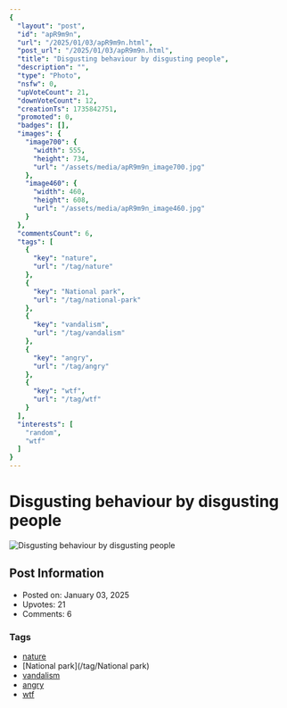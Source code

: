 ```yaml
---
{
  "layout": "post",
  "id": "apR9m9n",
  "url": "/2025/01/03/apR9m9n.html",
  "post_url": "/2025/01/03/apR9m9n.html",
  "title": "Disgusting behaviour by disgusting people",
  "description": "",
  "type": "Photo",
  "nsfw": 0,
  "upVoteCount": 21,
  "downVoteCount": 12,
  "creationTs": 1735842751,
  "promoted": 0,
  "badges": [],
  "images": {
    "image700": {
      "width": 555,
      "height": 734,
      "url": "/assets/media/apR9m9n_image700.jpg"
    },
    "image460": {
      "width": 460,
      "height": 608,
      "url": "/assets/media/apR9m9n_image460.jpg"
    }
  },
  "commentsCount": 6,
  "tags": [
    {
      "key": "nature",
      "url": "/tag/nature"
    },
    {
      "key": "National park",
      "url": "/tag/national-park"
    },
    {
      "key": "vandalism",
      "url": "/tag/vandalism"
    },
    {
      "key": "angry",
      "url": "/tag/angry"
    },
    {
      "key": "wtf",
      "url": "/tag/wtf"
    }
  ],
  "interests": [
    "random",
    "wtf"
  ]
}
---
```


# Disgusting behaviour by disgusting people

![Disgusting behaviour by disgusting people](/assets/media/apR9m9n_image700.jpg)

## Post Information

- Posted on: January 03, 2025
- Upvotes: 21
- Comments: 6

### Tags

- [nature](/tag/nature)
- [National park](/tag/National park)
- [vandalism](/tag/vandalism)
- [angry](/tag/angry)
- [wtf](/tag/wtf)
